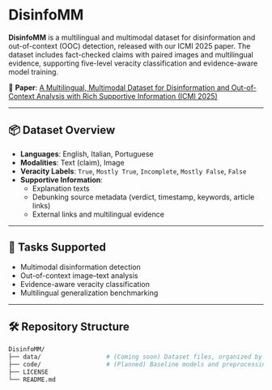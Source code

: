 # DisinfoMM

**DisinfoMM** is a multilingual and multimodal dataset for disinformation and out-of-context (OOC) detection, released with our ICMI 2025 paper. The dataset includes fact-checked claims with paired images and multilingual evidence, supporting five-level veracity classification and evidence-aware model training.

📄 **Paper**: [A Multilingual, Multimodal Dataset for Disinformation and Out-of-Context Analysis with Rich Supportive Information (ICMI 2025)](https://doi.org/10.1145/3716553.3750813)

---

## 📦 Dataset Overview

- **Languages**: English, Italian, Portuguese
- **Modalities**: Text (claim), Image
- **Veracity Labels**: `True`, `Mostly True`, `Incomplete`, `Mostly False`, `False`
- **Supportive Information**:
  - Explanation texts
  - Debunking source metadata (verdict, timestamp, keywords, article links)
  - External links and multilingual evidence

---

## 🧪 Tasks Supported

- Multimodal disinformation detection
- Out-of-context image–text analysis
- Evidence-aware veracity classification
- Multilingual generalization benchmarking

---

## 🛠️ Repository Structure

```bash
DisinfoMM/
├── data/                  # (Coming soon) Dataset files, organized by language or split
├── code/                  # (Planned) Baseline models and preprocessing scripts
├── LICENSE
└── README.md
